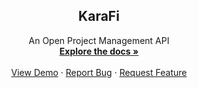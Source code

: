 <div align="center">
  <a href="https://github.com/shreyashrangrej/KaraFi">
    <!-- <img src="" alt="Logo" width="80" height="80"> -->
  </a>

  <h2 align="center">KaraFi</h2>

  <p align="center">
    An Open Project Management API
    <br />
    <a href="https://github.com/shreyashrangrej/KaraFi"><strong>Explore the docs »</strong></a>
    <br />
    <br />
    <a href="https://github.com/shreyashrangrej/KaraFi">View Demo</a>
    ·
    <a href="https://github.com/shreyashrangrej/KaraFi/issues">Report Bug</a>
    ·
    <a href="https://github.com/shreyashrangrej/KaraFi/issues">Request Feature</a>
  </p>
</div>
